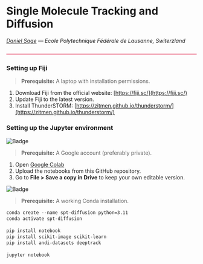 # Single Molecule Tracking and Diffusion

 *[Daniel Sage](mailto:daniel.sage@epfl.ch?subject=Single%20Molecule%20Tracking%20and%20Diffusion) — Ecole Polytechnique Fédérale de Lausanne, Switerzland*

<img src="icons/red-line.svg" width="100%" height="2" alt="red divider">


### Setting up Fiji
> **Prerequisite:** A laptop with installation permissions.

1. Download Fiji from the official website: [https://fiji.sc/](https://fiji.sc/)  
2. Update Fiji to the latest version.  
3. Install ThunderSTORM: [https://zitmen.github.io/thunderstorm/](https://zitmen.github.io/thunderstorm/)  


### Setting up the Jupyter environment

![Badge](https://img.shields.io/badge/Option_1-Using_Google_Colab_server-1000CF)

> **Prerequisite:** A Google account (preferably private).

1. Open [Google Colab](https://colab.research.google.com)  
2. Upload the notebooks from this GitHub repository.  
3. Go to **File > Save a copy in Drive** to keep your own editable version.  

![Badge](https://img.shields.io/badge/Option_2-Using_local_computer-1000CF)

> **Prerequisite:** A working Conda installation.

```
conda create --name spt-diffusion python=3.11
conda activate spt-diffusion

pip install notebook
pip install scikit-image scikit-learn
pip install andi-datasets deeptrack

jupyter notebook
```
